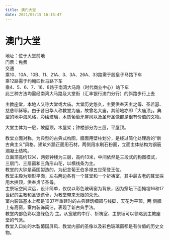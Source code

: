 ```yaml
---
title: 澳门大堂  
date: 2021/05/15 16:18:47  
---
```

  
# 澳门大堂  
地址：位于大堂前地  
门票：免费  
交通  
乘10、10A、10B、11、21A、3、3A、26A、33路需于殷皇子马路下车  
乘12路需于约翰四世马路下车  
乘4、5、6、7、16、8路于南湾大马路（时代商业中心）站下车  
此三种方法均需经南湾大马路及大堂街（汇丰银行澳门分行）的斜路步行上去  
  
主教座堂，本地人又称大堂或大庙。大堂历史悠久，主要供奉天主之母、圣若瑟、慈悲耶稣等。由于昔日华人称教堂为庙，故曾名大庙，其前地亦即「大庙顶」。典型的地中海风格，彩绘玻璃，木质葡萄牙屏风以及圣母圣像都是很有价值的文物。  
  
大堂主体为一层，坡屋顶，木屋架；钟楼部分为三层，平屋顶。  
  
教堂立面对称，为典型的古典式构图，牆面用壁柱划分，是经过简化处理后的“新古典主义”风格。建筑外牆正面用石材，两侧用水刷石粉面，立面主体结构为钢筋溷凝土结构。  
立面顶高约12米，两旁钟楼为三层，高约13米，中间依然是三段式的构图模式，三扇门、三扇窗和三角形山花，以横线条为主。  
教堂的大钟是英国製造的，为纪念葡王伯多禄五世荣登王位。  
教堂主殿为矩形平面，左右两边各有一个耳堂和一个祈祷室，其中最古老的耳堂採用木拱顶，供奉贞节圣母。  
主祭坛空间深远，设计简单，仅仅以彩色玻璃窗为背景，因为祭坛下面掩埋16和17世纪的主教和圣徒遗骨，为教堂带来无限的荣光。  
室内装饰基本上都是1937年重建时的古典建筑细部与线脚，天花为平顶，两 侧牆上有高窗，室内装饰简洁，表现了新古典手法。  
教堂内部色彩以澹绿色为 主。从宽敞的中厅、祈祷室、主祭坛可以领略到主教座堂的气派。  
教堂入口处的木製葡国屏风、教堂内部的圣像以及彩色玻璃窗都是有价值的历史文物。  